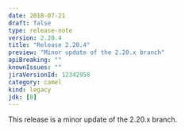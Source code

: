 ```yaml
---
date: 2018-07-21
draft: false 
type: release-note
version: 2.20.4
title: "Release 2.20.4"
preview: "Minor update of the 2.20.x branch"
apiBreaking: ""
knownIssues: ""
jiraVersionId: 12342958
category: camel
kind: legacy
jdk: [8]
---
```


This release is a minor update of the 2.20.x branch.
